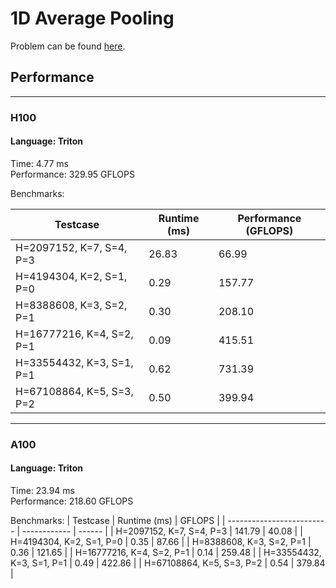 # 1D Average Pooling

Problem can be found [here](https://tensara.org/problems/avg-pool-1d).

## Performance

---
### H100

#### Language: Triton
Time: 4.77 ms\
Performance: 329.95 GFLOPS

Benchmarks:

| Testcase                  | Runtime (ms) | Performance (GFLOPS) |
| ------------------------- | ------------ | -------------------- |
| H=2097152, K=7, S=4, P=3  | 26.83        | 66.99                |
| H=4194304, K=2, S=1, P=0  | 0.29         | 157.77               |
| H=8388608, K=3, S=2, P=1  | 0.30         | 208.10               |
| H=16777216, K=4, S=2, P=1 | 0.09         | 415.51               |
| H=33554432, K=3, S=1, P=1 | 0.62         | 731.39               |
| H=67108864, K=5, S=3, P=2 | 0.50         | 399.94               |
---
### A100

#### Language: Triton
Time: 23.94 ms\
Performance: 218.60 GFLOPS

Benchmarks:
| Testcase                  | Runtime (ms) | GFLOPS |
| ------------------------- | ------------ | ------ |
| H=2097152, K=7, S=4, P=3  | 141.79       | 40.08  |
| H=4194304, K=2, S=1, P=0  | 0.35         | 87.66  |
| H=8388608, K=3, S=2, P=1  | 0.36         | 121.65 |
| H=16777216, K=4, S=2, P=1 | 0.14         | 259.48 |
| H=33554432, K=3, S=1, P=1 | 0.49         | 422.86 |
| H=67108864, K=5, S=3, P=2 | 0.54         | 379.84 |
